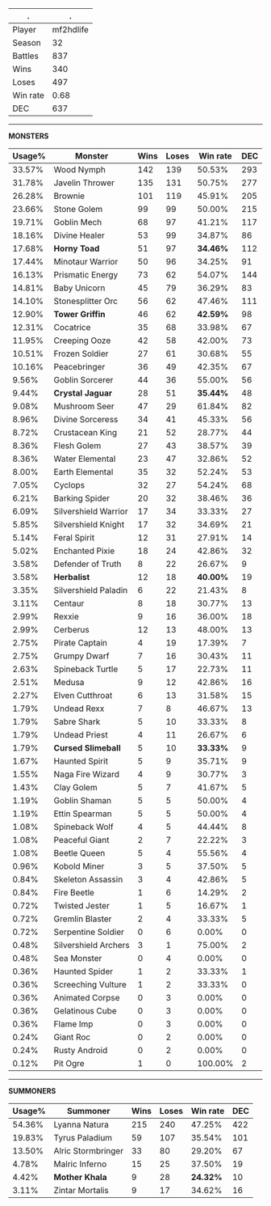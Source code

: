 .|.
|-|-
Player|mf2hdlife
Season|32
Battles|837
Wins|340
Loses|497
Win rate|0.68
DEC|637

---
**MONSTERS**

Usage%|Monster|Wins|Loses|Win rate|DEC|
-|-|-|-|-|-|
33.57%|Wood Nymph|142|139|50.53%|293|
31.78%|Javelin Thrower|135|131|50.75%|277|
26.28%|Brownie|101|119|45.91%|205|
23.66%|Stone Golem|99|99|50.00%|215|
19.71%|Goblin Mech|68|97|41.21%|117|
18.16%|Divine Healer|53|99|34.87%|86|
17.68%|**Horny Toad**|51|97|**34.46%**|112|
17.44%|Minotaur Warrior|50|96|34.25%|91|
16.13%|Prismatic Energy|73|62|54.07%|144|
14.81%|Baby Unicorn|45|79|36.29%|83|
14.10%|Stonesplitter Orc|56|62|47.46%|111|
12.90%|**Tower Griffin**|46|62|**42.59%**|98|
12.31%|Cocatrice|35|68|33.98%|67|
11.95%|Creeping Ooze|42|58|42.00%|73|
10.51%|Frozen Soldier|27|61|30.68%|55|
10.16%|Peacebringer|36|49|42.35%|67|
9.56%|Goblin Sorcerer|44|36|55.00%|56|
9.44%|**Crystal Jaguar**|28|51|**35.44%**|48|
9.08%|Mushroom Seer|47|29|61.84%|82|
8.96%|Divine Sorceress|34|41|45.33%|56|
8.72%|Crustacean King|21|52|28.77%|44|
8.36%|Flesh Golem|27|43|38.57%|39|
8.36%|Water Elemental|23|47|32.86%|52|
8.00%|Earth Elemental|35|32|52.24%|53|
7.05%|Cyclops|32|27|54.24%|68|
6.21%|Barking Spider|20|32|38.46%|36|
6.09%|Silvershield Warrior|17|34|33.33%|27|
5.85%|Silvershield Knight|17|32|34.69%|21|
5.14%|Feral Spirit|12|31|27.91%|14|
5.02%|Enchanted Pixie|18|24|42.86%|32|
3.58%|Defender of Truth|8|22|26.67%|9|
3.58%|**Herbalist**|12|18|**40.00%**|19|
3.35%|Silvershield Paladin|6|22|21.43%|8|
3.11%|Centaur|8|18|30.77%|13|
2.99%|Rexxie|9|16|36.00%|18|
2.99%|Cerberus|12|13|48.00%|13|
2.75%|Pirate Captain|4|19|17.39%|7|
2.75%|Grumpy Dwarf|7|16|30.43%|11|
2.63%|Spineback Turtle|5|17|22.73%|11|
2.51%|Medusa|9|12|42.86%|16|
2.27%|Elven Cutthroat|6|13|31.58%|15|
1.79%|Undead Rexx|7|8|46.67%|13|
1.79%|Sabre Shark|5|10|33.33%|8|
1.79%|Undead Priest|4|11|26.67%|6|
1.79%|**Cursed Slimeball**|5|10|**33.33%**|9|
1.67%|Haunted Spirit|5|9|35.71%|9|
1.55%|Naga Fire Wizard|4|9|30.77%|3|
1.43%|Clay Golem|5|7|41.67%|5|
1.19%|Goblin Shaman|5|5|50.00%|4|
1.19%|Ettin Spearman|5|5|50.00%|4|
1.08%|Spineback Wolf|4|5|44.44%|8|
1.08%|Peaceful Giant|2|7|22.22%|3|
1.08%|Beetle Queen|5|4|55.56%|4|
0.96%|Kobold Miner|3|5|37.50%|5|
0.84%|Skeleton Assassin|3|4|42.86%|5|
0.84%|Fire Beetle|1|6|14.29%|2|
0.72%|Twisted Jester|1|5|16.67%|1|
0.72%|Gremlin Blaster|2|4|33.33%|5|
0.72%|Serpentine Soldier|0|6|0.00%|0|
0.48%|Silvershield Archers|3|1|75.00%|2|
0.48%|Sea Monster|0|4|0.00%|0|
0.36%|Haunted Spider|1|2|33.33%|1|
0.36%|Screeching Vulture|1|2|33.33%|0|
0.36%|Animated Corpse|0|3|0.00%|0|
0.36%|Gelatinous Cube|0|3|0.00%|0|
0.36%|Flame Imp|0|3|0.00%|0|
0.24%|Giant Roc|0|2|0.00%|0|
0.24%|Rusty Android|0|2|0.00%|0|
0.12%|Pit Ogre|1|0|100.00%|2|

---
**SUMMONERS**

Usage%|Summoner|Wins|Loses|Win rate|DEC|
-|-|-|-|-|-|
54.36%|Lyanna Natura|215|240|47.25%|422|
19.83%|Tyrus Paladium|59|107|35.54%|101|
13.50%|Alric Stormbringer|33|80|29.20%|67|
4.78%|Malric Inferno|15|25|37.50%|19|
4.42%|**Mother Khala**|9|28|**24.32%**|10|
3.11%|Zintar Mortalis|9|17|34.62%|16|
